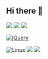 ## Hi there 👋

<img src="https://img.shields.io/badge/HTML5-E34F26?style=for-the-badge&logo=HTML5&logoColor=white">

<img src="https://img.shields.io/badge/CSS3-3366CC?style=for-the-badge&logo=CSS3&logoColor=white">

<img src="https://img.shields.io/badge/javascript-F7DF1E?style=for-the-badge&logo=javascript&logoColor=white">

[![jQuery](https://img.shields.io/badge/jquery-0769AD?style=for-the-badge&logo=jquery&logoColor=white)](https://jquery.com)



![Linux](https://img.shields.io/badge/Linux-FCC624?style=for-the-badge&logo=linux&logoColor=white)
<img src="https://img.shields.io/badge/PHP-777BB4?style=for-the-badge&logo=PHP&logoColor=white">
<img src="https://img.shields.io/badge/mysql-4479A1?style=for-the-badge&logo=mysql&logoColor=white">


<!--
**KIM-YONG-HA/KIM-YONG-HA** is a ✨ _special_ ✨ repository because its `README.md` (this file) appears on your GitHub profile.

Here are some ideas to get you started:

- 🔭 I’m currently working on ...
- 🌱 I’m currently learning ...
- 👯 I’m looking to collaborate on ...
- 🤔 I’m looking for help with ...
- 💬 Ask me about ...
- 📫 How to reach me: ...
- 😄 Pronouns: ...
- ⚡ Fun fact: ...

-->
